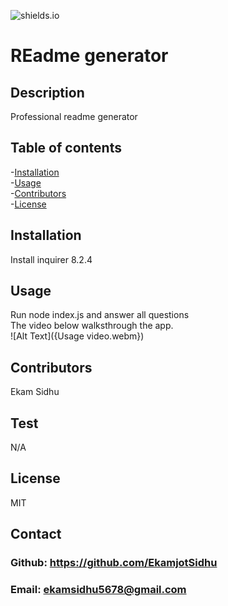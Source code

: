
![shields.io](https://img.shields.io/badge/License-MIT-green)
# REadme generator

## Description
Professional readme generator

## Table of contents
-[Installation](#installation)<br/>
-[Usage](#usage)<br/>
-[Contributors](#contribution)<br/>
-[License](#license)<br/>

## Installation
Install inquirer 8.2.4

## Usage
Run node index.js and answer all questions<br/>
The video below walksthrough the app.</br>
![Alt Text]({Usage video.webm})

## Contributors
Ekam Sidhu

## Test
N/A

## License
MIT

## Contact
### Github: https://github.com/EkamjotSidhu
### Email: ekamsidhu5678@gmail.com
